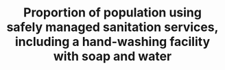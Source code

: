 ---
data_non_statistical: true
goal_meta_link: http://unstats.un.org/sdgs/files/metadata-compilation/Metadata-Goal-6.pdf
graph: null
graph_title: Proportion of population using safely managed sanitation services, including
  a hand-washing facility with soap and water
graph_type: null
has_metadata: true
indicator: 6.2.1
indicator_definition: Population using a basic sanitation facility at the household
  level ('improved' sanitation facilities used for MDG monitoring i.e. flush or pour
  flush toilets to sewer systems, septic tanks or pit latrines, ventilated improved
  pit latrines, pit latrines with a slab, and composting toilets, the same categories
  as improved sources of drinking water used for MDG monitoring) which is not shared
  with other households and where excreta is safely disposed in situ or treated off-site.
  This is therefore a multipurpose indicator also serving the household element of
  the wastewater treatment indicator (6.3.1).
indicator_name: Proportion of population using safely managed sanitation services,
  including a hand-washing facility with soap and water
indicator_sort_order: 06-02-01
indicator_variable: null
layout: indicator
method_of_computation: Household surveys and censuses provide data on use of types
  of basic sanitation facilities listed above. The percentage of the population using
  safely managed sanitation services is calculated by combining data on the proportion
  of the population using different types of basic sanitation facilities with estimates
  of the proportion of faecal waste which is safely disposed in situ or treated off-site.
  The JMP estimates access to basic sanitation facilities for each country, separately
  in urban and rural areas, by fitting a regression line to a series of data points
  from household surveys and censuses. This approach was used to report on use of
  'improved sanitation' facilities for MDG monitoring. The JMP is evaluating the use
  of alternative statistical estimation methods as more data become available. The
  Statistical Note describes in more detail how 'safety factors', or the proportion
  of household wastewater that is safely disposed of in situ or transported to a designated
  place, will be generated through a national assessment process, and combined with
  data on use of different types of supplies, as recorded in the current JMP database.
  Calculation of safety factors for safe management of sanitation are the same used
  for safety factors for wastewater treatment required for household part of the indicator
  6.3.1.
national_geographical_coverage: United States
permalink: /6-2-1/
published: true
rationale_interpretation: "Predominant type of statistics:\nNational estimates adjusted\
  \ for global comparison. MDG target 7C called for 'sustainable access' to ''basic\
  \ sanitation'. JMP developed the metric of use of 'improved' sanitation facilities,\
  \ which are likely to hygienically separate human excreta from human contact, and\
  \ has used this indicator to track progress towards the MDG target since 2000. International\
  \ consultations since 2011 have established consensus on the need to build on and\
  \ address the shortcomings of this indicator; specifically, to address normative\
  \ criteria of the human right to water including accessibility, acceptability, and\
  \ safety. Furthermore, the safe management of faecal wastes should be considered,\
  \ as discharges of untreated wastewater into the environment create public health\
  \ hazards. \nThe above consultation concluded that post-2015 targets, which apply\
  \ to all countries, should go beyond the basic level of access and address indicators\
  \ of safe management of sanitation services, including dimensions of accessibility,\
  \ acceptability and safety. The Expert Working Group called for analysis of faecal\
  \ waste management along the sanitation chain, including containment, emptying of\
  \ latrines and septic tanks, and safe on-site disposal or transport of wastes to\
  \ designated treatment sites. Classification of treatment will be based on categories\
  \ defined by SEEA and the International Recommendations for Water Statistics and\
  \ following a laddered approach (primary, secondary and tertiary treatment),"
reporting_status: notstarted
sdg_goal: 6
source_active_1: true
source_notes_1: null
source_title_1: null
target: By 2030, achieve access to adequate and equitable sanitation and hygiene for
  all and end open defecation, paying special attention to the needs of women and
  girls and those in vulnerable situations.
target_id: '6.2'
title: Proportion of population using safely managed sanitation services, including
  a hand-washing facility with soap and water
un_custodial_agency: 'WHO, UNICEF (Partnering Agencies: UNEP)'
un_designated_tier: '2'
variable_description: null
variable_notes: null
---